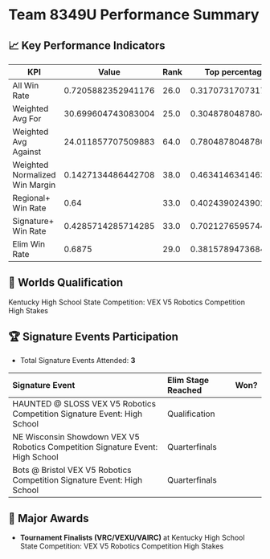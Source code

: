 # Team 8349U Performance Summary

## 📈 Key Performance Indicators
| KPI | Value | Rank | Top percentage |
| --- | ----- | ---- | ----- |
| All Win Rate | 0.7205882352941176 | 26.0 | 0.3170731707317073 |
| Weighted Avg For | 30.699604743083004 | 25.0 | 0.3048780487804878 |
| Weighted Avg Against | 24.011857707509883 | 64.0 | 0.7804878048780488 |
| Weighted Normalized Win Margin | 0.1427134486442708 | 38.0 | 0.4634146341463415 |
| Regional+ Win Rate | 0.64 | 33.0 | 0.4024390243902439 |
| Signature+ Win Rate | 0.4285714285714285 | 33.0 | 0.7021276595744681 |
| Elim Win Rate | 0.6875 | 29.0 | 0.3815789473684211 |


## 🎯 Worlds Qualification
Kentucky High School State Competition: VEX V5 Robotics Competition High Stakes

## 🏆 Signature Events Participation
- Total Signature Events Attended: **3**

| Signature Event | Elim Stage Reached | Won? |
|:----------------|:-------------------|:----|
| HAUNTED @ SLOSS VEX V5 Robotics Competition Signature Event: High School | Qualification |  |
| NE Wisconsin Showdown VEX V5 Robotics Competition Signature Event: High School | Quarterfinals |  |
| Bots @ Bristol VEX V5 Robotics Competition Signature Event: High School | Quarterfinals |  |


## 🥇 Major Awards
- **Tournament Finalists (VRC/VEXU/VAIRC)** at Kentucky High School State Competition: VEX V5 Robotics Competition High Stakes

